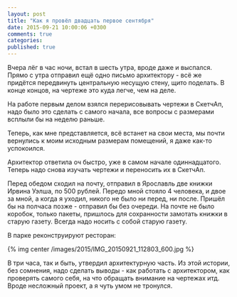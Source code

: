```yaml
---
layout: post
title: "Как я провёл двадцать первое сентября"
date: 2015-09-21 10:00:06 +0300
comments: true
categories: 
published: true
---
```

Вчера лёг в час ночи, встал в шесть утра, вроде даже и выспался. Прямо с утра отправил ещё одно письмо архитектору - всё же придётся передвинуть центральную несущую стену, щито поделать. В конце концов, на чертеже это куда легче, чем на деле.

На работе первым делом взялся перерисовывать чертежи в СкетчАп, надо было это сделать с самого начала, все вопросы с размерами всплыли бы на неделю раньше.

Теперь, как мне представляется, всё встанет на свои места, мы почти вернулись к моим исходным размерам помещений, я даже как-то успокоился. 

Архитектор ответила оч быстро, уже в самом начале одиннадцатого. Теперь надо снова изучать чертежи и переносить их в СкетчАп.

Перед обедом сходил на почту, отправил в Ярославль две книжки Ирвина Уэлша, по 500 рублей. Передо мной стояло 4 человека, и двое за мной, а когда я уходил, никого не было ни перед, ни после. Пришёл бы на полчаса позже - отправил бы без очереди. На почте не было коробок, только пакеты, пришлось для сохранности замотать книжки в старую газету. Всегда надо носить с собой старую газету. 

В парке реконструируют ресторан:

{% img center /images/2015/IMG_20150921_112803_600.jpg %}

В три часа, так и быть, утвердил архитектурную часть. Из этой истории, без сомнения, надо сделать выводы - как работать с архитектором, как проверять самого себя, на что обращать внимание на чертежах итд. Вроде несложный проект, а я чуть умом не тронулся.